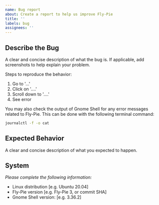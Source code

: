 ```yaml
---
name: Bug report
about: Create a report to help us improve Fly-Pie
title: ''
labels: bug
assignees: ''
---
```


## Describe the Bug
A clear and concise description of what the bug is. If applicable, add screenshots to help explain your problem.

Steps to reproduce the behavior:
1. Go to '...'
2. Click on '....'
3. Scroll down to '....'
4. See error

You may also check the output of Gnome Shell for any error messages related to Fly-Pie. This can be done with the following terminal command:

```bash
journalctl -f -o cat
```

## Expected Behavior
A clear and concise description of what you expected to happen.

## System
_Please complete the following information:_
 - Linux distribution [e.g. Ubuntu 20.04]
 - Fly-Pie version [e.g. Fly-Pie 3, or commit SHA]
 - Gnome Shell version: [e.g. 3.36.2]